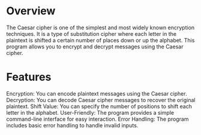 <h1>Overview</h1>
<p>The Caesar cipher is one of the simplest and most widely known encryption techniques. It is a type of substitution cipher where each letter in the plaintext is shifted a certain number of places down or up the alphabet. This program allows you to encrypt and decrypt messages using the Caesar cipher.</p>

<h1>Features</h1>
<p>
Encryption: You can encode plaintext messages using the Caesar cipher.
Decryption: You can decode Caesar cipher messages to recover the original plaintext.
Shift Value: You can specify the number of positions to shift each letter in the alphabet.
User-Friendly: The program provides a simple command-line interface for easy interaction.
Error Handling: The program includes basic error handling to handle invalid inputs.
</p>
